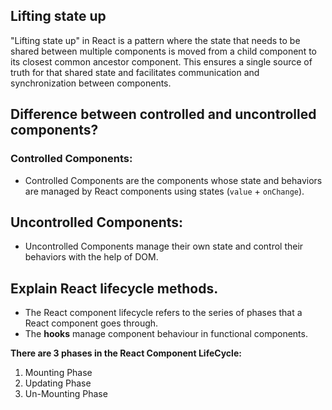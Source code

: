 ## Lifting state up

"Lifting state up" in React is a pattern where the state that needs to be shared between multiple components is moved from a child component to its closest common ancestor component. This ensures a single source of truth for that shared state and facilitates communication and synchronization between components.

## Difference between controlled and uncontrolled components?

### Controlled Components:

- Controlled Components are the components whose state and behaviors are managed by React components using states (`value` + `onChange`).

## Uncontrolled Components:

- Uncontrolled Components manage their own state and control their behaviors with the help of DOM.

## Explain React lifecycle methods.

- The React component lifecycle refers to the series of phases that a React component goes through.
- The **hooks** manage component behaviour in functional components.

**There are 3 phases in the React Component LifeCycle:**

1. Mounting Phase
1. Updating Phase
1. Un-Mounting Phase
